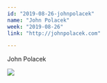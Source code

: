 ```yaml
---
id: "2019-08-26-johnpolacek"
name: "John Polacek"
week: "2019-08-26"
link: "http://johnpolacek.com"

---
```


John Polacek

<a href="http://johnpolacek.com"><img src="https://docqet-images.s3.us-east-2.amazonaws.com/sponsors/2019-08-26-johnpolacek.jpg" /></a>

